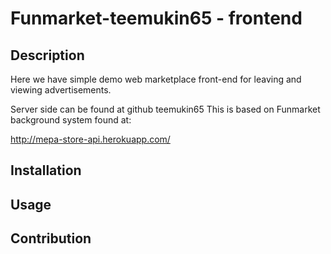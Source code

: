 
# Funmarket-teemukin65 - frontend

## Description



Here we have simple demo web marketplace front-end for leaving and viewing advertisements.

Server side can be found at github teemukin65
This is based on Funmarket background system found at:

http://mepa-store-api.herokuapp.com/






## Installation

## Usage


## Contribution


